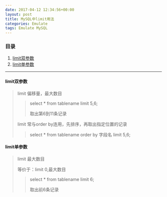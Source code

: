 ```yaml
---
date: 2017-04-12 12:34:56+00:00
layout: post
title: MySQL中limit用法
categories: Emulate
tags: Emulate MySQL
---
```


### 目录

1. [limit双参数](#step1)
2. [limit单参数](#step2)

---
#### <span id="step1">limit双参数</span>
> limit 偏移量，最大数目
>> select * from tablename limit 5,6;
>> 
>> 取出第6到11条记录
> 
> limit 常与order by连用，先排序，再取出指定位置的记录
>> select * from tablename order by 字段名 limit 5,6;


#### <span id="step2">limit单参数</span>
> limit 最大数目
> 
> 等价于：limit 0,最大数目
>> select * from tablename limit 6;
>>
>> 取出前6条记录

